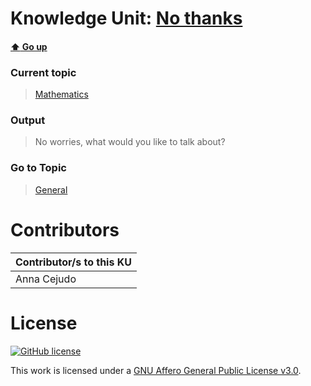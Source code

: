 # Knowledge Unit: [No thanks](../../knowledge_units/mathematics/no-thanks.md)

#### [:arrow_up: Go up](../../topics/mathematics.md)
### Current topic
> [Mathematics](../../topics/mathematics.md)
### Output
> No worries, what would you like to talk about?
### Go to Topic
> [General](../../topics/general.md)


# Contributors

| Contributor/s to this KU |
| - | 
| Anna Cejudo |

# License
[![GitHub license](https://img.shields.io/github/license/inbrainz/cerebro)](https://github.com/inbrainz/cerebro/blob/master/LICENSE)

This work is licensed under a [GNU Affero General Public License v3.0](https://www.gnu.org/licenses/agpl-3.0.txt).
